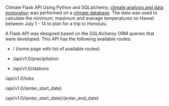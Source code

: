Climate Flask API
Using Python and SQLalchemy, [climate analysis and data exploration](https://github.com/remco-mooij/climate-app/blob/master/climate_analysis.ipynb) was performed on a [climate database](https://github.com/remco-mooij/climate-app/blob/master/Resources/hawaii.sqlite).
The data was used to calculate the minimum, maximum and average temperatures on Hawaii between July 1 - 14 to plan for a trip to Honolulu.

A Flask API was designed based on the SQLAlchemy ORM queries that were developed. This API has the following available routes:


* / (home page with list of available routes)


* /api/v1.0/precipitation


* /api/v1.0/stations


/api/v1.0/tobs


/api/v1.0/(enter_start_date)


/api/v1.0/(enter_start_date)/(enter_end_date)
